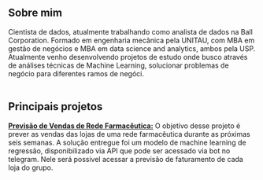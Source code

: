 <!-- About me -->
## Sobre mim
Cientista de dados, atualmente trabalhando como analista de dados na Ball Corporation. Formado em engenharia mecânica pela UNITAU, com MBA em gestão de negócios e MBA em data science and analytics, ambos pela USP. Atualmente venho desenvolvendo projetos de estudo onde busco através de análises técnicas de Machine Learning, solucionar problemas de negócio para diferentes ramos de negóci.
<br>
<br>

<!-- Portifolio -->
## Principais projetos

**[Previsão de Vendas de Rede Farmacêutica:](https://github.com/Daniel-Salvatori/Rossmann_predict_sales)** 
 O objetivo desse projeto é prever as vendas das lojas de uma rede farmacêutica durante as próximas seis semanas. A solução entregue foi um modelo de machine learning de regressão, disponibilizado via API que pode ser acessado via bot no telegram. Nele será possivel acessar a previsão de faturamento de cada loja do grupo.<br>

<!---
svleolnd/svleolnd is a ✨ special ✨ repository because its `README.md` (this file) appears on your GitHub profile.
You can click the Preview link to take a look at your changes.
--->
